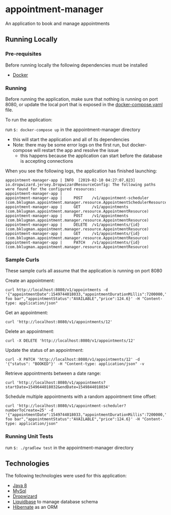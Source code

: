 # appointment-manager
An application to book and manage appointments

## Running Locally
### Pre-requisites
Before running locally the following dependencies must be installed

- [Docker](https://www.docker.com/products/docker-desktop)

### Running
Before running the application, make sure that nothing is running on port 8080, or update 
the local port that is exposed in the [docker-compose.yaml](https://github.com/bklugman/appointment-manager/blob/master/docker-compose.yaml#L20)
file.

To run the application:

run `$: docker-compose up` in the appointment-manager directory
  - this will start the application and all of its dependencies
  - Note: there may be some error logs on the first run, but docker-compose will restart the app and resolve the issue
    - this happens because the application can start before the database is accepting connections
  
When you see the following logs, the application has finished launching:
```
appointment-manager-app | INFO  [2019-02-10 04:27:07,823] io.dropwizard.jersey.DropwizardResourceConfig: The following paths were found for the configured resources:
appointment-manager-app |
appointment-manager-app |     POST    /v1/appointment-scheduler (com.bklugman.appointment.manager.resource.AppointmentSchedulerResource)
appointment-manager-app |     GET     /v1/appointments (com.bklugman.appointment.manager.resource.AppointmentResource)
appointment-manager-app |     POST    /v1/appointments (com.bklugman.appointment.manager.resource.AppointmentResource)
appointment-manager-app |     DELETE  /v1/appointments/{id} (com.bklugman.appointment.manager.resource.AppointmentResource)
appointment-manager-app |     GET     /v1/appointments/{id} (com.bklugman.appointment.manager.resource.AppointmentResource)
appointment-manager-app |     PATCH   /v1/appointments/{id} (com.bklugman.appointment.manager.resource.AppointmentResource)
```

### Sample Curls
These sample curls all assume that the application is running on port 8080

Create an appointment:
```
curl http://localhost:8080/v1/appointments -d '{"appointmentDate":1549744018033,"appointmentDurationMillis":7200000,"doctorName":"dr. foo bar","appointmentStatus":"AVAILABLE","price":124.6}' -H "Content-type: application/json"
```
Get an appointment: 
```
curl 'http://localhost:8080/v1/appointments/12'
```
Delete an appointment:
```
curl -X DELETE 'http://localhost:8080/v1/appointments/12'
```
Update the status of an appointment:
```
curl -X PATCH 'http://localhost:8080/v1/appointments/12' -d '{"status": "BOOKED"}' -H "Content-type: application/json" -v 
```
Retrieve appointments between a date range:
```
curl 'http://localhost:8080/v1/appointments?startDate=1549644018032&endDate=1549844018034'
```

Schedule multiple appointments with a random appointment time offset: 
```
curl 'http://localhost:8080/v1/appointment-scheduler?numberToCreate=25' -d '{"appointmentDate":1549744018033,"appointmentDurationMillis":7200000,"doctorName":"dr. foo bar","appointmentStatus":"AVAILABLE","price":124.6}' -H "Content-type: application/json"
```
  
### Running Unit Tests
run `$: ./gradlew test` in the appointment-manager directory

## Technologies
The following technologies were used for this application:

- [Java 8](https://openjdk.java.net/projects/jdk8/)
- [MySql](https://dev.mysql.com/doc/)
- [Dropwizard](https://www.dropwizard.io/1.3.8/docs/getting-started.html)
- [Liquidbase](http://www.liquibase.org/) to manage database schema
- [Hibernate](http://hibernate.org/orm/) as an ORM
